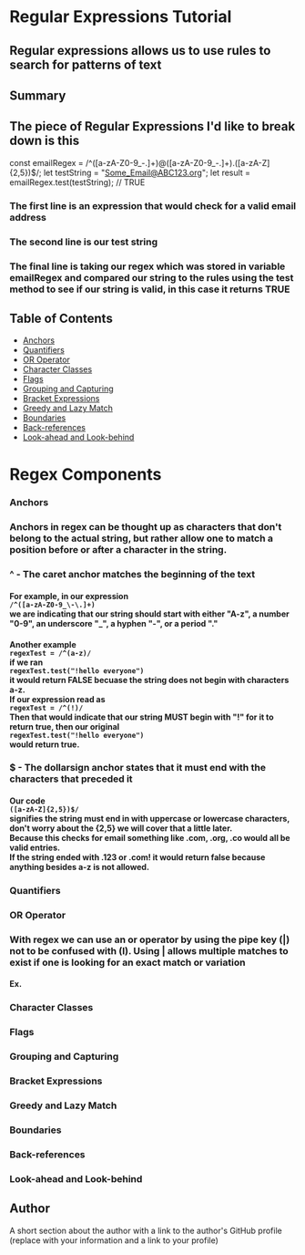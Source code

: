 # Regular Expressions Tutorial
## Regular expressions allows us to use rules to search for patterns of text 

## Summary
## The piece of Regular Expressions I'd like to break down is this 
const emailRegex = 	/^([a-zA-Z0-9_\-\.]+)@([a-zA-Z0-9_\-\.]+)\.([a-zA-Z]{2,5})$/; 
let testString = "Some_Email@ABC123.org";
let result = emailRegex.test(testString); // TRUE

### The first line is an expression that would check for a valid email address
### The second line is our test string  
### The final line is taking our regex which was stored in variable emailRegex and compared our string to the rules using the test method to see if our string is valid, in this case it returns TRUE



## Table of Contents

- [Anchors](#anchors)
- [Quantifiers](#quantifiers)
- [OR Operator](#or-operator)
- [Character Classes](#character-classes)
- [Flags](#flags)
- [Grouping and Capturing](#grouping-and-capturing)
- [Bracket Expressions](#bracket-expressions)
- [Greedy and Lazy Match](#greedy-and-lazy-match)
- [Boundaries](#boundaries)
- [Back-references](#back-references)
- [Look-ahead and Look-behind](#look-ahead-and-look-behind)

# Regex Components
### Anchors <a name="anchors"></a>
### Anchors in regex can be thought up as characters that don't belong to the actual string, but rather allow one to match a position before or after a character in the string. 

### ^ - The caret anchor matches the beginning of the text 
#### For example, in our expression<br> ```/^([a-zA-Z0-9_\-\.]+)```<br> we are indicating that our string should start with either "A-z", a number "0-9", an underscore "_", a hyphen "-", or a period "."
#### Another example <br>```regexTest = /^(a-z)/``` <br> if we ran <br>```regexTest.test("!hello everyone")```<br> it would return FALSE becuase the string does not begin with characters a-z.<br>If our expression read as <br>```regexTest = /^(!)/```<br> Then that would indicate that our string MUST begin with "!" for it to return true, then our original <br> ```regexTest.test("!hello everyone")```<br> would return true. 

### $ - The dollarsign anchor states that it must end with the characters that preceded it 
#### Our code <br>```([a-zA-Z]{2,5})$/```<br>signifies the string must end in with uppercase or lowercase characters, don't worry about the {2,5} we will cover that a little later.<br>Because this checks for email something like .com, .org, .co would all be valid entries. <br>If the string ended with .123 or .com! it would return false because anything besides a-z is not allowed. 

### Quantifiers


### OR Operator
### With regex we can use an or operator by using the pipe key (|) not to be confused with (I). Using | allows multiple matches to exist if one is looking for an exact match or variation
#### Ex. 

### Character Classes

### Flags

### Grouping and Capturing

### Bracket Expressions

### Greedy and Lazy Match

### Boundaries

### Back-references

### Look-ahead and Look-behind

## Author

A short section about the author with a link to the author's GitHub profile (replace with your information and a link to your profile)
